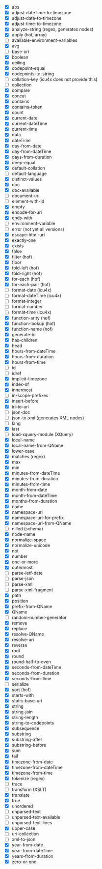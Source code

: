 - [x] abs
- [x] adjust-dateTime-to-timezone
- [x] adjust-date-to-timezone
- [x] adjust-time-to-timezone
- [x] analyze-string (regex, generates nodes)
- [x] apply (hof, array)
- [ ] available-environment-variables
- [x] avg
- [ ] base-uri
- [x] boolean
- [x] ceiling
- [x] codepoint-equal
- [x] codepoints-to-string
- [ ] collation-key (icu4x does not provide this)
- [ ] collection
- [x] compare
- [x] concat
- [x] contains
- [x] contains-token
- [x] count
- [x] current-date
- [x] current-dateTime
- [x] current-time
- [x] data
- [x] dateTime
- [x] day-from-date
- [x] day-from-dateTime
- [x] days-from-duration
- [x] deep-equal
- [x] default-collation
- [ ] default-language
- [x] distinct-values
- [x] doc
- [x] doc-available
- [ ] document-uri
- [ ] element-with-id
- [x] empty
- [x] encode-for-uri
- [x] ends-with
- [ ] environment-variable
- [ ] error (not yet all versions)
- [x] escape-html-uri
- [x] exactly-one
- [x] exists
- [x] false
- [x] filter (hof)
- [x] floor
- [x] fold-left (hof)
- [x] fold-right (hof)
- [x] for-each (hof)
- [x] for-each-pair (hof)
- [ ] format-date (icu4x)
- [ ] format-dateTime (icu4x)
- [ ] format-integer
- [ ] format-number
- [ ] format-time (icu4x)
- [x] function-arity (hof)
- [x] function-lookup (hof)
- [x] function-name (hof)
- [x] generate-id
- [x] has-children
- [x] head
- [x] hours-from-dateTime
- [x] hours-from-duration
- [x] hours-from-time
- [ ] id
- [ ] idref
- [x] implicit-timezone
- [x] index-of
- [x] innermost
- [ ] in-scope-prefixes
- [x] insert-before
- [x] iri-to-uri
- [ ] json-doc
- [ ] json-to-xml (generates XML nodes)
- [ ] lang
- [x] last
- [ ] load-xquery-module (XQuery)
- [x] local-name
- [x] local-name-from-QName
- [x] lower-case
- [x] matches (regex)
- [x] max
- [x] min
- [x] minutes-from-dateTime
- [x] minutes-from-duration
- [x] minutes-from-time
- [x] month-from-date
- [x] month-from-dateTime
- [x] months-from-duration
- [x] name
- [x] namespace-uri
- [x] namespace-uri-for-prefix
- [x] namespace-uri-from-QName
- [ ] nilled (schema)
- [x] node-name
- [x] normalize-space
- [x] normalize-unicode
- [x] not
- [x] number
- [x] one-or-more
- [x] outermost
- [ ] parse-ietf-date
- [ ] parse-json
- [ ] parse-xml
- [ ] parse-xml-fragment
- [x] path
- [x] position
- [x] prefix-from-QName
- [x] QName
- [ ] random-number-generator
- [x] remove
- [x] replace
- [x] resolve-QName
- [x] resolve-uri
- [x] reverse
- [x] root
- [x] round
- [x] round-half-to-even
- [x] seconds-from-dateTime
- [x] seconds-from-duration
- [x] seconds-from-time
- [ ] serialize
- [x] sort (hof)
- [x] starts-with
- [x] static-base-uri
- [x] string
- [x] string-join
- [x] string-length
- [x] string-to-codepoints
- [x] subsequence
- [x] substring
- [x] substring-after
- [x] substring-before
- [x] sum
- [x] tail
- [x] timezone-from-date
- [x] timezone-from-dateTime
- [x] timezone-from-time
- [x] tokenize (regex)
- [ ] trace
- [ ] transform (XSLT)
- [x] translate
- [x] true
- [x] unordered
- [ ] unparsed-text
- [ ] unparsed-text-available
- [ ] unparsed-text-lines
- [x] upper-case
- [ ] uri-collection
- [ ] xml-to-json
- [x] year-from-date
- [x] year-from-dateTime
- [x] years-from-duration
- [x] zero-or-one
